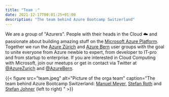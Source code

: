 ```yaml
---
title: "Team 💡"
date: 2021-12-17T00:01:25+01:00
description: "The team behind Azure Bootcamp Switzerland"
---
```


We are a group of "Azurers". People with their heads in the Cloud ☁️ and passionate about building amazing stuff on the [Microsoft Azure Platform](https://azure.com). Together we run the [Azure Zürich](https://www.meetup.com/de-DE/Microsoft-Azure-Zurich-User-Group/) and [Azure Bern](https://www.meetup.com/de-DE/Azure-Cloud-Bern-User-Group/) user groups with the goal to unite everyone from Azure newbie to expert, from developer to IT-pro and from startup to enterprise. If you are interested in Cloud Computing with Microsoft, join our meetups or get in contact via Twitter at [@AzureZurich](https://twitter.com/azurezurich) and [@AzureBern](https://twitter.com/azurebern).

{{< figure src="team.jpeg" alt="Picture of the orga team" caption="The team behind Azure Bootcamp Switzerland: [Manuel Meyer](https://www.linkedin.com/in/manuelmeyer1/), [Stefan Roth](https://www.linkedin.com/in/stefanrothnet) and [Stefan Johner](https://www.linkedin.com/in/sjohner) (left to right) " >}}
